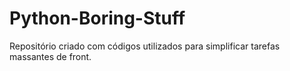 # Python-Boring-Stuff
Repositório criado com códigos utilizados para simplificar tarefas massantes de front.
